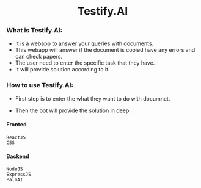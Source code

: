 <div align="center">
  <h1>Testify.AI</h1>
</div>

### What is Testify.AI:
- It is a webapp to answer your queries with documents.
- This webapp will answer if the document is copied have any errors and can check papers.
- The user need to enter the specific task that they have.
- It will provide solution according to it.
  
### How to use Testify.AI:

- First step is to enter the what they want to do with documnet.

- Then the bot will provide the solution in deep.
 


#### Fronted

```
ReactJS
CSS
```

#### Backend

```
NodeJS
ExpressJS
PalmAI
```

